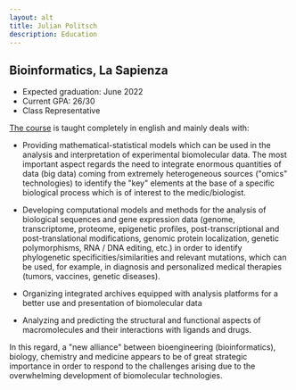 ```yaml
---
layout: alt
title: Julian Politsch
description: Education
---
```


## Bioinformatics, La Sapienza 

* Expected graduation: June 2022
* Current GPA: 26/30
* Class Representative

[The course](https://corsidilaurea.uniroma1.it/en/corso/2020/30422/home) is taught completely in english and mainly deals with:

- Providing mathematical-statistical models which can be used in the analysis and interpretation of experimental biomolecular data. The most important aspect regards the need to integrate enormous quantities of data (big data) coming from extremely heterogeneous sources ("omics" technologies) to identify the "key" elements at the base of a specific biological process which is of interest to the medic/biologist.

- Developing computational models and methods for the analysis of biological sequences and gene expression data (genome, transcriptome, proteome, epigenetic profiles, post-transcriptional and post-translational modifications, genomic protein localization, genetic polymorphisms, RNA / DNA editing, etc.) in order to identify phylogenetic specificities/similarities and relevant mutations, which can be used, for example, in diagnosis and personalized medical therapies (tumors, vaccines, genetic diseases).

- Organizing integrated archives equipped with analysis platforms for a better use and presentation of biomolecular data

- Analyzing and predicting the structural and functional aspects of macromolecules and their interactions with ligands and drugs.

In this regard, a "new alliance" between bioengineering (bioinformatics), biology, chemistry and medicine appears to be of great strategic importance in order to respond to the challenges arising due to the overwhelming development of biomolecular technologies.
